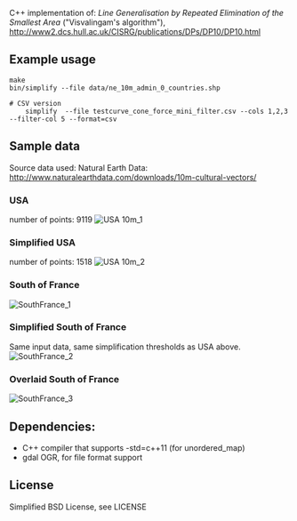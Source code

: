 C++ implementation of: _Line Generalisation by Repeated Elimination of the Smallest Area_ ("Visvalingam's algorithm"), http://www2.dcs.hull.ac.uk/CISRG/publications/DPs/DP10/DP10.html

## Example usage
    make
    bin/simplify --file data/ne_10m_admin_0_countries.shp

    # CSV version
        simplify  --file testcurve_cone_force_mini_filter.csv --cols 1,2,3 --filter-col 5 --format=csv

## Sample data
Source data used: Natural Earth Data: http://www.naturalearthdata.com/downloads/10m-cultural-vectors/

### USA
number of points: 9119
![USA 10m_1](https://github.com/shortsleeves/visvalingam_simplify/raw/master/images/ne_10m_usa.png)

### Simplified USA
number of points: 1518
![USA 10m_2](https://github.com/shortsleeves/visvalingam_simplify/raw/master/images/ne_10m_usa_simplified.png)

### South of France
![SouthFrance_1](https://github.com/shortsleeves/visvalingam_simplify/raw/master/images/ne_10m_south_france.png)

### Simplified South of France
Same input data, same simplification thresholds as USA above.
![SouthFrance_2](https://github.com/shortsleeves/visvalingam_simplify/raw/master/images/ne_10m_south_france_simplified.png)

### Overlaid South of France
![SouthFrance_3](https://github.com/shortsleeves/visvalingam_simplify/raw/master/images/ne_10m_south_france_overlaid.png)

## Dependencies:
* C++ compiler that supports -std=c++11 (for unordered_map)
* gdal OGR, for file format support

## License
Simplified BSD License, see LICENSE
